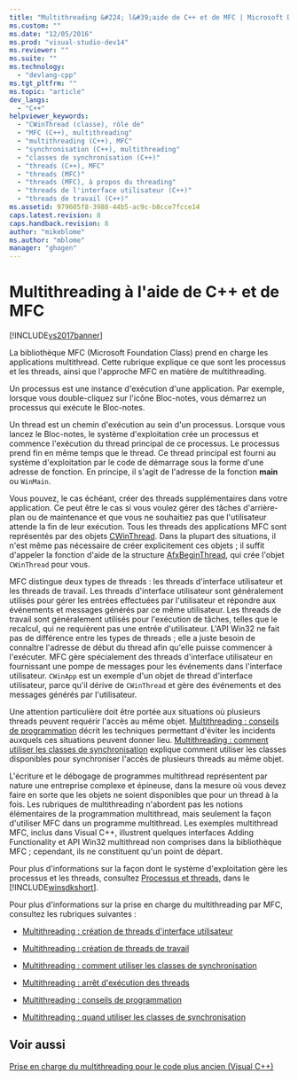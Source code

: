 ```yaml
---
title: "Multithreading &#224; l&#39;aide de C++ et de MFC | Microsoft Docs"
ms.custom: ""
ms.date: "12/05/2016"
ms.prod: "visual-studio-dev14"
ms.reviewer: ""
ms.suite: ""
ms.technology: 
  - "devlang-cpp"
ms.tgt_pltfrm: ""
ms.topic: "article"
dev_langs: 
  - "C++"
helpviewer_keywords: 
  - "CWinThread (classe), rôle de"
  - "MFC (C++), multithreading"
  - "multithreading (C++), MFC"
  - "synchronisation (C++), multithreading"
  - "classes de synchronisation (C++)"
  - "threads (C++), MFC"
  - "threads (MFC)"
  - "threads (MFC), à propos du threading"
  - "threads de l'interface utilisateur (C++)"
  - "threads de travail (C++)"
ms.assetid: 979605f8-3988-44b5-ac9c-b8cce7fcce14
caps.latest.revision: 8
caps.handback.revision: 8
author: "mikeblome"
ms.author: "mblome"
manager: "ghogen"
---
```

# Multithreading &#224; l&#39;aide de C++ et de MFC
[!INCLUDE[vs2017banner](../../assembler/inline/includes/vs2017banner.md)]

La bibliothèque MFC \(Microsoft Foundation Class\) prend en charge les applications multithread.  Cette rubrique explique ce que sont les processus et les threads, ainsi que l'approche MFC en matière de multithreading.  
  
 Un processus est une instance d'exécution d'une application.  Par exemple, lorsque vous double\-cliquez sur l'icône Bloc\-notes, vous démarrez un processus qui exécute le Bloc\-notes.  
  
 Un thread est un chemin d'exécution au sein d'un processus.  Lorsque vous lancez le Bloc\-notes, le système d'exploitation crée un processus et commence l'exécution du thread principal de ce processus.  Le processus prend fin en même temps que le thread.  Ce thread principal est fourni au système d'exploitation par le code de démarrage sous la forme d'une adresse de fonction.  En principe, il s'agit de l'adresse de la fonction **main** ou `WinMain`.  
  
 Vous pouvez, le cas échéant, créer des threads supplémentaires dans votre application.  Ce peut être le cas si vous voulez gérer des tâches d'arrière\-plan ou de maintenance et que vous ne souhaitiez pas que l'utilisateur attende la fin de leur exécution.  Tous les threads des applications MFC sont représentés par des objets [CWinThread](../../mfc/reference/cwinthread-class.md).  Dans la plupart des situations, il n'est même pas nécessaire de créer explicitement ces objets ; il suffit d'appeler la fonction d'aide de la structure [AfxBeginThread](../Topic/AfxBeginThread.md), qui crée l'objet `CWinThread` pour vous.  
  
 MFC distingue deux types de threads : les threads d'interface utilisateur et les threads de travail.  Les threads d'interface utilisateur sont généralement utilisés pour gérer les entrées effectuées par l'utilisateur et répondre aux événements et messages générés par ce même utilisateur.  Les threads de travail sont généralement utilisés pour l'exécution de tâches, telles que le recalcul, qui ne requièrent pas une entrée d'utilisateur.  L'API Win32 ne fait pas de différence entre les types de threads ; elle a juste besoin de connaître l'adresse de début du thread afin qu'elle puisse commencer à l'exécuter.  MFC gère spécialement des threads d'interface utilisateur en fournissant une pompe de messages pour les événements dans l'interface utilisateur.  `CWinApp` est un exemple d'un objet de thread d'interface utilisateur, parce qu'il dérive de `CWinThread` et gère des événements et des messages générés par l'utilisateur.  
  
 Une attention particulière doit être portée aux situations où plusieurs threads peuvent requérir l'accès au même objet.  [Multithreading : conseils de programmation](../../parallel/multithreading-programming-tips.md) décrit les techniques permettant d'éviter les incidents auxquels ces situations peuvent donner lieu.  [Multithreading : comment utiliser les classes de synchronisation](../../parallel/multithreading-how-to-use-the-synchronization-classes.md) explique comment utiliser les classes disponibles pour synchroniser l'accès de plusieurs threads au même objet.  
  
 L'écriture et le débogage de programmes multithread représentent par nature une entreprise complexe et épineuse, dans la mesure où vous devez faire en sorte que les objets ne soient disponibles que pour un thread à la fois.  Les rubriques de multithreading n'abordent pas les notions élémentaires de la programmation multithread, mais seulement la façon d'utiliser MFC dans un programme multithread.  Les exemples multithread MFC, inclus dans Visual C\+\+, illustrent quelques interfaces Adding Functionality et API Win32 multithread non comprises dans la bibliothèque MFC ; cependant, ils ne constituent qu'un point de départ.  
  
 Pour plus d'informations sur la façon dont le système d'exploitation gère les processus et les threads, consultez [Processus et threads](http://msdn.microsoft.com/library/windows/desktop/ms684841), dans le [!INCLUDE[winsdkshort](../../atl/reference/includes/winsdkshort_md.md)].  
  
 Pour plus d'informations sur la prise en charge du multithreading par MFC, consultez les rubriques suivantes :  
  
-   [Multithreading : création de threads d'interface utilisateur](../../parallel/multithreading-creating-user-interface-threads.md)  
  
-   [Multithreading : création de threads de travail](../../parallel/multithreading-creating-worker-threads.md)  
  
-   [Multithreading : comment utiliser les classes de synchronisation](../../parallel/multithreading-how-to-use-the-synchronization-classes.md)  
  
-   [Multithreading : arrêt d'exécution des threads](../../parallel/multithreading-terminating-threads.md)  
  
-   [Multithreading : conseils de programmation](../../parallel/multithreading-programming-tips.md)  
  
-   [Multithreading : quand utiliser les classes de synchronisation](../../parallel/multithreading-when-to-use-the-synchronization-classes.md)  
  
## Voir aussi  
 [Prise en charge du multithreading pour le code plus ancien \(Visual C\+\+\)](../../parallel/multithreading-support-for-older-code-visual-cpp.md)